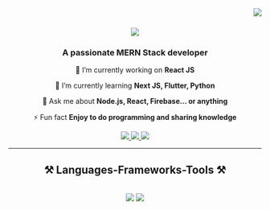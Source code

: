 <img align="right" src="https://visitor-badge.laobi.icu/badge?page_id=areebaqamar021.areebaqamar021" />

<h1 align="center">
    <img src="https://readme-typing-svg.herokuapp.com/?font=Righteous&size=35&center=true&vCenter=true&width=500&height=70&duration=4000&lines=Hi+There!+👋;+I'm+Areeba+Qamar!;" />
</h1>

<h3 align="center">A passionate MERN Stack developer</h3>

<div align="center">
 
 🔭 I’m currently working on **React JS**
 
 🌱 I’m currently learning **Next JS, Flutter, Python**

💬 Ask me about **Node.js, React, Firebase... or anything**

⚡ Fun fact **Enjoy to do programming and sharing knowledge**

 </div>
 
<div align="center"> 
  <a href="mailto:areebaqamar021@gmail.com">
    <img src="https://img.shields.io/badge/Gmail-333333?style=for-the-badge&logo=gmail&logoColor=red" />
  </a>
  <a href="https://www.linkedin.com/in/areeba-qamar-7a40471a4/" target="_blank">
    <img src="https://img.shields.io/badge/LinkedIn-0077B5?style=for-the-badge&logo=linkedin&logoColor=white" target="_blank" />
  </a>
  <a href="portfolio-static-react.netlify.app/" target="_blank">
     <img src="https://img.shields.io/badge/Portfolio-FF5722?style=for-the-badge&logo=todoist&logoColor=white" target="_blank" /> <!-- sqlite, safari, google-chrome are other good icon options -->
  </a>
</div>

 <hr/>
 
<h2 align="center">⚒️ Languages-Frameworks-Tools ⚒️</h2>
<br/>
<div align="center">
    <img src="https://skillicons.dev/icons?i=react,bootstrap,mui,html,css,vscode,github,figma,tailwind,git,redux" />
    <img src="https://skillicons.dev/icons?i=flutter,nodejs,python,javascript,typescript,express,firebase,mongodb,nextjs" /><br>
</div>

<br/>

